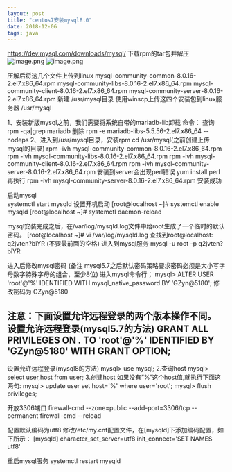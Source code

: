 ```yaml
---
layout: post
title: "centos7安装mysql8.0"
date: 2018-12-06
tags: java
---
```


https://dev.mysql.com/downloads/mysql/  下载rpm的tar包并解压
![image.png](https://upload-images.jianshu.io/upload_images/14890912-3eb5ea07d1fe84ff.png?imageMogr2/auto-orient/strip%7CimageView2/2/w/1240)
![image.png](https://upload-images.jianshu.io/upload_images/14890912-c65fb14242c7ec4d.png?imageMogr2/auto-orient/strip%7CimageView2/2/w/1240)


压解后将这几个文件上传到linux
mysql-community-common-8.0.16-2.el7.x86_64.rpm
mysql-community-libs-8.0.16-2.el7.x86_64.rpm
mysql-community-client-8.0.16-2.el7.x86_64.rpm
mysql-community-server-8.0.16-2.el7.x86_64.rpm
新建 /usr/mysql目录 使用winscp上传这四个安装包到linux服务器 /usr/mysql

1、安装新版mysql之前，我们需要将系统自带的mariadb-lib卸载
命令：
查询 rpm -qa|grep mariadb
删除 rpm -e mariadb-libs-5.5.56-2.el7.x86_64 --nodeps
2、进入到/usr/mysql目录，安装rpm
cd /usr/mysql(之前创建上传mysql的目录)
rpm -ivh mysql-community-common-8.0.16-2.el7.x86_64.rpm
rpm -ivh mysql-community-libs-8.0.16-2.el7.x86_64.rpm
rpm -ivh mysql-community-client-8.0.16-2.el7.x86_64.rpm
rpm -ivh mysql-community-server-8.0.16-2.el7.x86_64.rpm
安装到server会出现perl错误
yum install perl
再执行 rpm -ivh mysql-community-server-8.0.16-2.el7.x86_64.rpm
安装成功

启动mysql    
systemctl start mysqld
设置开机启动
[root@localhost ~]# systemctl enable mysqld
[root@localhost ~]# systemctl daemon-reload

mysql安装完成之后，在/var/log/mysqld.log文件中给root生成了一个临时的默认密码。
[root@localhost ~]# vi /var/log/mysqld.log
查找到root@localhost: q2jvten?biYR      (不要最前面的空格)
进入到mysql服务
mysql -u root -p
q2jvten?biYR

进入后修改mysql密码 (备注 mysql5.7之后默认密码策略要求密码必须是大小写字母数字特殊字母的组合，至少8位)
进入mysql命令行；
mysql> ALTER USER 'root'@'%' IDENTIFIED WITH mysql_native_password BY 'GZyn@5180';
修改密码为 GZyn@5180   

注意：下面设置允许远程登录的两个版本操作不同。
设置允许远程登录(mysql5.7的方法)
GRANT ALL PRIVILEGES ON *.* TO 'root'@'%' IDENTIFIED BY 'GZyn@5180' WITH GRANT OPTION;
-------------------------------------------------------------------------------------------
设置允许远程登录(mysql8的方法)
mysql> use mysql;
2.查询host 
mysql> select user,host from user;
3.创建host 
如果没有”%”这个host值,就执行下面这两句: 
mysql> update user set host='%' where user='root'; 
mysql> flush privileges;


开放3306端口
firewall-cmd --zone=public --add-port=3306/tcp --permanent
firewall-cmd --reload

配置默认编码为utf8
修改/etc/my.cnf配置文件，在[mysqld]下添加编码配置，如下所示：
[mysqld]
character_set_server=utf8
init_connect='SET NAMES utf8'

重启mysql服务
systemctl restart mysqld


​	